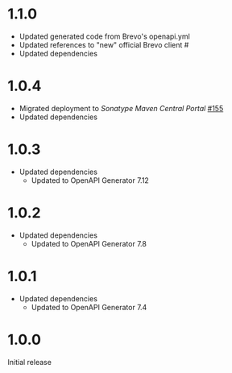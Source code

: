 # 1.1.0
* Updated generated code from Brevo's openapi.yml
* Updated references to "new" official Brevo client #
* Updated dependencies

# 1.0.4
* Migrated deployment to _Sonatype Maven Central Portal_ [#155](https://github.com/xdev-software/standard-maven-template/issues/155)
* Updated dependencies

# 1.0.3
* Updated dependencies
  * Updated to OpenAPI Generator 7.12

# 1.0.2
* Updated dependencies
  * Updated to OpenAPI Generator 7.8

# 1.0.1
* Updated dependencies
  * Updated to OpenAPI Generator 7.4

# 1.0.0
Initial release
